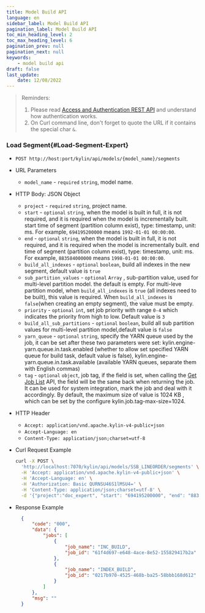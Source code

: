 ```yaml
---
title: Model Build API
language: en
sidebar_label: Model Build API
pagination_label: Model Build API
toc_min_heading_level: 2
toc_max_heading_level: 6
pagination_prev: null
pagination_next: null
keywords:
    - model build api
draft: false
last_update:
    date: 12/08/2022
---
```



> Reminders:
>
> 1. Please read [Access and Authentication REST API](../authentication.md) and understand how authentication works.
> 2. On Curl command line, don't forget to quote the URL if it contains the special char `&`.

### Load Segment{#Load-Segment-Expert}

- `POST http://host:port/kylin/api/models/{model_name}/segments`

- URL Parameters
  
  - `model_name` - `required` `string`, model name.
  
- HTTP Body: JSON Object
  - `project` - `required` `string`, project name.
  - `start` - `optional` `string`, when the model is built in full, it is not required, and it is required when the model is incrementally built. start time of segment (partition column exist), type: timestamp, unit: ms. For example, `694195200000` means `1992-01-01 00:00:00`.
  - `end` - `optional` `string`, when the model is built in full, it is not required, and it is required when the model is incrementally built. end time of segment (partition column exist), type: timestamp, unit: ms. For example, `883584000000` means `1998-01-01 00:00:00`.
  - `build_all_indexes` - `optional` `boolean`, build all indexes in the new segment, default value is `true`
  - `sub_partition_values` - `optional` `Array` , sub-partition value, used for multi-level partition model. the default is empty. For multi-leve partition model, when `build_all_indexes` is `true` (all indexes need to be built), this value is required. When `build_all_indexes` is `false`(when creating an empty segment), the value must be empty.
  - `priority` - `optional` `int`, set job priority with range `0-4` which indicates the priority from high to low. Default value is  `3` 
  - `build_all_sub_partitions` - `optional` `boolean`, build all sub partition values for multi-level partition model,default value is `false`
  - `yarn_queue` - `optional` `string`, specify the YARN queue used by the job, it can be set after these two parameters were set: kylin.engine-yarn.queue.in.task.enabled (whether to allow set specified YARN queue for build task, default value is false), kylin.engine-yarn.queue.in.task.available (available YARN queues, separate them with English commas)
  - `tag` - `optional` `object`, job tag, if the field is set, when calling the [Get Job List](../job_api.md) API, the field will be the same back when returning the job. It can be used for system integration, mark the job and deal with it accordingly. By default, the maximum size of value is 1024 KB , which can  be set by the configure kylin.job.tag-max-size=1024.
    
- HTTP Header
  - `Accept: application/vnd.apache.kylin-v4-public+json`
  - `Accept-Language: en`
  - `Content-Type: application/json;charset=utf-8`

- Curl Request Example

  ```sh
  curl -X POST \
    'http://localhost:7070/kylin/api/models/SSB_LINEORDER/segments' \
    -H 'Accept: application/vnd.apache.kylin-v4-public+json' \
    -H 'Accept-Language: en' \
    -H 'Authorization: Basic QURNSU46S1lMSU4=' \
    -H 'Content-Type: application/json;charset=utf-8' \
    -d '{"project":"doc_expert", "start": "694195200000", "end": "883584000000","build_all_indexes":true,"sub_partition_values":[["1"],["2"]],"build_all_sub_partitions":false}'
  ```

- Response Example

  ```json
    {
        "code": "000",
        "data": {
            "jobs": [
                {
                    "job_name": "INC_BUILD",
                    "job_id": "61f4d697-e648-4ace-8e52-155829417b2a"
                },
                {
                    "job_name": "INDEX_BUILD",
                    "job_id": "0217b970-4525-468b-ba25-58bbb168d612"
                }
            ]
        },
        "msg": ""
    }
  ```


